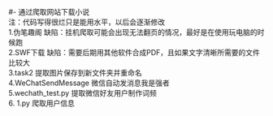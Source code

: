 #- 通过爬取网站下载小说  
注：代码写得很烂只是能用水平，以后会逐渐修改  
1.伪笔趣阁 缺陷：挂机爬取可能会出现无法翻页的情况，最好是在使用玩电脑的时候跑  
2.SWF下载 缺陷：需要后期用其他软件合成PDF，且如果文字清晰所需要的文件比较大  
3.task2 提取图片保存到新文件夹并重命名  
4.WeChatSendMessage 微信自动发消息我是强者  
5.wechath_test.py 提取微信好友用户制作词频  
6. 1.py 爬取用户信息
